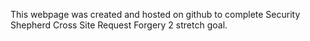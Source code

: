 This webpage was created and hosted on github to complete Security Shepherd Cross Site Request Forgery 2 stretch goal. 
